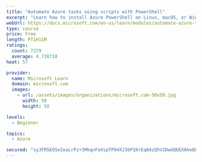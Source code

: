 ```yaml
---
title: "Automate Azure tasks using scripts with PowerShell"
excerpt: "Learn how to install Azure PowerShell on Linux, macOS, or Windows and then connect to Azure and manage your resources."
webUrl: https://docs.microsoft.com/en-us/learn/modules/automate-azure-tasks-with-powershell/
type: course
price: Free
length: PT1H11M
ratings:
  count: 7379
  average: 4.738718
heat: 57

provider:
  name: Microsoft Learn
  domain: microsoft.com
  images:
    - url: /assets/images/organizations/microsoft.com-50x50.jpg
      width: 50
      height: 50

levels:
  - Beginner

topics:
  - Azure

secured: "syJFR5EOSeIeaLrPz+3MkqnFeXspTP04XJ3bP1KrEq84zQhV2DwUQbEXAheQP/2EsyqpBTKo2WWLp2KwQkPZKXU8EufxnZXAlSPgcV7VE4sXhdQO+ojhUjCthT2B1G0Uxxgt0h8xmv7FfV54IYuahQDLbCba8GV2IrZeX0N7X0ZWa8/XR6HOmj8pytMP3NWhej4PF2+xZpcbbqKTaDwGCoct25dLicTkmi3iskR5LMf1sHFWP06bvb7zmNx4/FQ3pYpurSefeTKYDLfNAnq25303qaP6rEn/JkItmCQ7+OtRDNesuDQz3XvwYiNczLu395V7Fmx3y0qE8jNzCDYhUMosaddR4nAOcMKv11/S3PoIZFFsMoI1MFMw5VJ32Xma34YGP4P0Fp0vy59jb9IS0Lse8q/tOrL/egg5/XOali4=;9iV9d7Lx18ZH8le1MGhzaA=="
---
```


